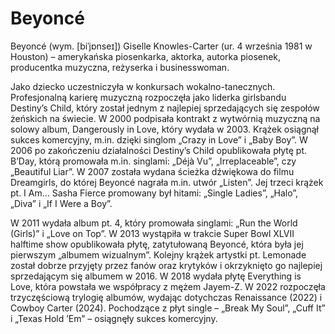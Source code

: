 # Beyoncé
Beyoncé (wym. [biˈjɒnseɪ]) Giselle Knowles-Carter (ur. 4 września 1981 w Houston) – amerykańska piosenkarka, aktorka, autorka piosenek, producentka muzyczna, reżyserka i businesswoman.

Jako dziecko uczestniczyła w konkursach wokalno-tanecznych. Profesjonalną karierę muzyczną rozpoczęła jako liderka girlsbandu Destiny’s Child, który został jednym z najlepiej sprzedających się zespołów żeńskich na świecie. W 2000 podpisała kontrakt z wytwórnią muzyczną na solowy album, Dangerously in Love, który wydała w 2003. Krążek osiągnął sukces komercyjny, m.in. dzięki singlom „Crazy in Love” i „Baby Boy”. W 2006 po zakończeniu działalności Destiny’s Child opublikowała płytę pt. B’Day, którą promowała m.in. singlami: „Déjà Vu”, „Irreplaceable”, czy „Beautiful Liar”. W 2007 została wydana ścieżka dźwiękowa do filmu Dreamgirls, do której Beyoncé nagrała m.in. utwór „Listen”. Jej trzeci krążek pt. I Am... Sasha Fierce promowany był hitami: „Single Ladies”, „Halo”, „Diva” i „If I Were a Boy”.

W 2011 wydała album pt. 4, który promowała singlami: „Run the World (Girls)” i „Love on Top”. W 2013 wystąpiła w trakcie Super Bowl XLVII halftime show opublikowała płytę, zatytułowaną Beyoncé, która była jej pierwszym „albumem wizualnym”. Kolejny krążek artystki pt. Lemonade został dobrze przyjęty przez fanów oraz krytyków i okrzyknięto go najlepiej sprzedającym się albumem w 2016. W 2018 wydała płytę Everything is Love, która powstała we współpracy z mężem Jayem-Z. W 2022 rozpoczęła trzyczęściową trylogię albumów, wydając dotychczas Renaissance (2022) i Cowboy Carter (2024). Pochodzące z płyt single – „Break My Soul”, „Cuff It” i „Texas Hold ’Em” – osiągnęły sukces komercyjny.

